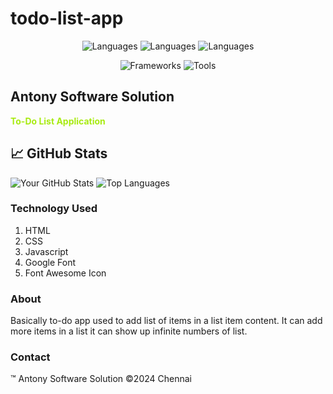 # todo-list-app

<div align="center">

![Languages](https://img.shields.io/github/languages/top/antonyjued/todo-list-app?style=flat&logo=HTML5)
![Languages](https://img.shields.io/github/languages/top/antonyjued/todo-list-app?style=flat&logo=javascript)
![Languages](https://img.shields.io/github/languages/top/antonyjued/todo-list-app?style=flat&logo=stylesheet)

![Frameworks](https://img.shields.io/badge/Frameworks-BasicJavascript-green)
![Tools](https://img.shields.io/badge/Tools-Acode-blue)


</div>

## Antony Software Solution 
<b style="color:#a8eb12;">To-Do List Application</b>


## 📈 GitHub Stats

![Your GitHub Stats](https://github-readme-stats.vercel.app/api?username=antonyjued&show_icons=true&hide_title=true&count_private=false&hide=prs&theme=radical)
![Top Languages](https://github-readme-stats.vercel.app/api/top-langs/?username=antonyjued&layout=compact&theme=radical)

### Technology Used
1. HTML
2. CSS
3. Javascript
4. Google Font
5. Font Awesome Icon

### About
 Basically to-do app used to add list of items in a 
 list item content. It can add more items in a list
 it can show up infinite numbers of list.

### Contact

&trade; Antony Software Solution
&copy;2024 Chennai


